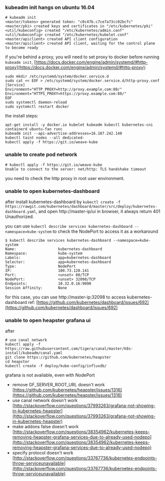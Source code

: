 ### kubeadm init hangs on ubuntu 16.04

~~~
# kubeadm init
<master/tokens> generated token: "c0c47b.c7ce7a73cc02bcfc"
<master/pki> created keys and certificates in "/etc/kubernetes/pki"
<util/kubeconfig> created "/etc/kubernetes/admin.conf"
<util/kubeconfig> created "/etc/kubernetes/kubelet.conf"
<master/apiclient> created API client configuration
<master/apiclient> created API client, waiting for the control plane to become ready
~~~

if you're behind a proxy, you will need to set proxy to docker before running `kubeadm init`, [https://docs.docker.com/engine/admin/systemd/#http-proxy](https://docs.docker.com/engine/admin/systemd/#http-proxy):

~~~
sudo mkdir /etc/systemd/system/docker.service.d
sudo cat << EOF > /etc/systemd/system/docker.service.d/http-proxy.conf
[Service]
Environment="HTTP_PROXY=http://proxy.example.com:80/"
Environment="HTTPS_PROXY=https://proxy.example.com:80/"
EOF
sudo systemctl daemon-reload
sudo systemctl restart docker
~~~

the install steps:

~~~
apt-get install -y docker.io kubelet kubeadm kubectl kubernetes-cni containerd ubuntu-fan runc
kubeadm init --api-advertise-addresses=16.187.242.140
kubectl taint nodes --all dedicated-
kubectl apply -f https://git.io/weave-kube
~~~

### unable to create pod network

~~~
# kubectl apply -f https://git.io/weave-kube
Unable to connect to the server: net/http: TLS handshake timeout
~~~

you need to check the http proxy in root user environment.

### unable to open kubernetes-dashboard

after install kubernetes-dashboard by `kubectl create -f https://rawgit.com/kubernetes/dashboard/master/src/deploy/kubernetes-dashboard.yaml`, and open http://master-ip/ui in browser, it always return 401 Unauthorized.

you can use `kubectl describe services kubernetes-dashboard --namespace=kube-system` to check the NodePort to access it as a workaround

~~~
$ kubectl describe services kubernetes-dashboard --namespace=kube-system
Name:                   kubernetes-dashboard
Namespace:              kube-system
Labels:                 app=kubernetes-dashboard
Selector:               app=kubernetes-dashboard
Type:                   NodePort
IP:                     100.73.120.141
Port:                   <unset> 80/TCP
NodePort:               <unset> 32098/TCP
Endpoints:              10.32.0.16:9090
Session Affinity:       None
~~~

for this case, you can use http://master-ip:32098 to access kubernetes-dashboard
ref: [https://github.com/kubernetes/dashboard/issues/692](https://github.com/kubernetes/dashboard/issues/692)

### unable to open heapster grafana ui

after

~~~
# use canal network
kubectl apply -f https://raw.githubusercontent.com/tigera/canal/master/k8s-install/kubeadm/canal.yaml
git clone https://github.com/kubernetes/heapster
cd heapster
kubectl create -f deploy/kube-config/influxdb/
~~~

grafana is not available, even with NodePort

* remove GF_SERVER_ROOT_URL doesn't work [https://github.com/kubernetes/heapster/issues/1316](https://github.com/kubernetes/heapster/issues/1316)
* use canal network doesn't work [http://stackoverflow.com/questions/37993263/grafana-not-showing-in-kubernetes-heapster](http://stackoverflow.com/questions/37993263/grafana-not-showing-in-kubernetes-heapster)
* make addons false doesn't work [http://stackoverflow.com/questions/38354962/kubernetes-keeps-removing-heapster-grafana-services-due-to-already-used-nodepo](http://stackoverflow.com/questions/38354962/kubernetes-keeps-removing-heapster-grafana-services-due-to-already-used-nodepo)
* specify protocol doesn't work [http://stackoverflow.com/questions/33767736/kubernetes-endpoints-throw-serviceunavailable](http://stackoverflow.com/questions/33767736/kubernetes-endpoints-throw-serviceunavailable)
